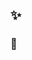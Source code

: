
##                        ✨
### 🔭


<!--
**revire/revire** is a ✨ _special_ ✨ repository because its `README.md` (this file) appears on your GitHub profile.
-->


